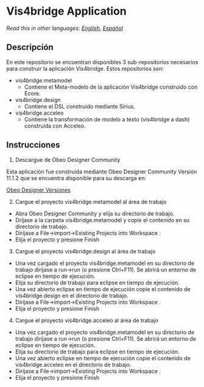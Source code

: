 # Vis4bridge Application
*Read this in other languages: [English](README.md), [Español](README.es.md)*
## Descripción
En este repositorio se encuentran disponibles 3 sub-repositorios necesarios para construir la aplicación Vis4bridge.
Estos repositorios son:

- vis4bridge.metamodel
  - Contiene el Meta-modelo de la aplicación Vis4bridge construido con Ecore.
- vis4bridge.design
  - Contiene el DSL construido mediante Sirius.
- vis4bridge.acceleo
  - Contiene la transformación de modelo a texto (vis4bridge a dash) construida con Acceleo.

## Instrucciones


1. Descargue de Obeo Designer Community

  Esta aplicación fue construida mediante Obeo Designer Community Versión 11.1.2 que se encuentra disponible para su descarga en:

  [Obeo Designer Versiones](https://www.obeodesigner.com/en/download-previous-versions)

2. Cargue el proyecto vis4bridge.metamodel al área de trabajo

  - Abra Obeo Designer Community y elija su directorio de trabajo.
  - Dríjase a la carpeta vis4bridge.metamodel y copie el contenido en su directorio de trabajo.
  - Diríjase a File->import->Existing Projects into Workspace .
  - Elija el proyecto y presione Finish

3. Cargue el proyecto vis4bridge.design al área de trabajo

  - Una vez cargado el proyecto vis4bridge.metamodel en su directorio de trabajo diríjase a run->run (o presione Ctrl+F11). Se abrirá un entorno de eclipse en tiempo de ejecución.
  - Elija su directorio de trabajo para eclipse en tiempo de ejecución.
  - Una vez abierto eclipse en tiempo de ejecución copie el contenido de vis4bridge.design en el directorio de trabajo.
  - Diríjase a File->import->Existing Projects into Workspace .
  - Elija el proyecto y presione Finish

4. Cargue el proyecto vis4bridge.acceleo al área de trabajo

- Una vez cargado el proyecto vis4bridge.metamodel en su directorio de trabajo diríjase a run->run (o presione Ctrl+F11). Se abrirá un entorno de eclipse en tiempo de ejecución.
- Elija su directorio de trabajo para eclipse en tiempo de ejecución.
- Una vez abierto eclipse en tiempo de ejecución copie el contenido de vis4bridge.acceleo en el directorio de trabajo.
- Diríjase a File->import->Existing Projects into Workspace .
- Elija el proyecto y presione Finish
